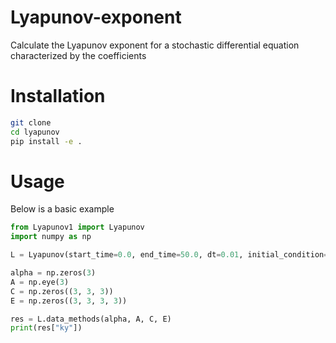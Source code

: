 # Lyapunov-exponent
Calculate the Lyapunov exponent for a stochastic differential equation characterized by the coefficients 

# Installation
```bash
git clone 
cd lyapunov
pip install -e .
```
# Usage

Below is a basic example 

```python
from Lyapunov1 import Lyapunov
import numpy as np

L = Lyapunov(start_time=0.0, end_time=50.0, dt=0.01, initial_condition=np.array([0.1, 0.2, 0.3]))

alpha = np.zeros(3)
A = np.eye(3)
C = np.zeros((3, 3, 3))
E = np.zeros((3, 3, 3, 3))

res = L.data_methods(alpha, A, C, E)
print(res["ky"])
```
